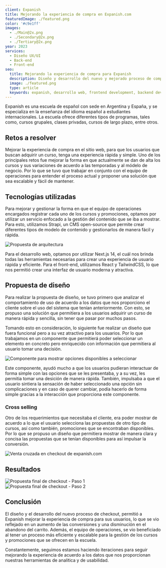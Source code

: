 ```yaml
---
client: Expanish
title: Mejorando la experiencia de compra en Expanish.com
featuredImage: ./featured.png
color: '#c9e1ff'
images:
  - ./Main@2x.png
  - ./Secondary@2x.png
  - ./Tertiary@2x.png
year: 2023
services:
  - Diseño UX/UI
  - Back-end
  - Front-end
seo:
  title: Mejorando la experiencia de compra para Expanish
  description: Diseño y desarrollo del nuevo y mejorado proceso de compra para Expanish
  image: ./featured.png
  type: article
  keywords: expanish, desarrollo web, frontend development, backend development, next.js, checkout, rediseño, diseño web, diseño ux/ui, diseño de experiencia de usuario, diseño de interfaz de usuario
---
```

Expanish es una escuela de español con sede en Argentina y España, y se especializa en la enseñanza del idioma español a estudiantes internacionales. La escuela ofrece diferentes tipos de programas, tales como, cursos grupales, clases privadas, cursos de largo plazo, entre otros.

## Retos a resolver
Mejorar la experiencia de compra en el sitio web, para que los usuarios que buscan adquirir un curso, tenga una experiencia rápida y simple. Uno de los principales retos fue mejorar la forma en que actualmente se dan de alta los cursos y sus variaciones de acuerdo a las temporadas y al módelo de negocio. Por lo que se tuvo que trabajar en conjunto con el equipo de operaciones para entender el proceso actual y proponer una solución que sea escalable y fácil de mantener.

## Tecnologías utilizadas
Para mejorar y gestionar la forma en que el equipo de operaciones encargados registrar cada uno de los cursos y promociones, optamos por utilizar un servicio enfocado a la gestión del contenido que se iba a mostrar. Para esto, utilizamos Strapi, un CMS open-source que permite crear diferentes tipos de modelo de contenido y gestionarlos de manera fácil y rápida.

![Propuesta de arquitectura](./architecture.png)

Para el desarrollo web, optamos por utilizar Next.js 14, el cuál nos brinda todas las herramientas necesarias para crear una experiencia de usuario rápida y eficiente. Para el front-end, utilizamos React y TailwindCSS, lo que nos permitió crear una interfaz de usuario moderna y atractiva.

## Propuesta de diseño
Para realizar la propuesta de diseño, se tuvo primero que analizar el comportamiento de uso de acuerdo a los datos que nos proporciono el cliente sobre el uso del sistema que tenían anteriormente. Con esto, se propuso una solución que permitiera a los usuarios adquirir un curso de manera rápida y sencilla, sin tener que pasar por muchos pasos.

Tomando esto en consideración, lo siguiente fue realizar un diseño que fuera funcional pero a su vez atractivo para los usuarios. Por lo que trabajamos en un componente que permitierá poder seleccionar un elemento en concreto pero enriquecido con información que permitiera al usuario tomar una decisión.

![Componente para mostrar opciones disponibles a seleccionar](./component.png)

Este componente, ayudó mucho a que los usuarios pudieran interactuar de forma simple con las opciones que se les presentaba, y a su vez, les permitia tomar una desición de manera rápida. También, impulsaba a que el usuario sintiera la sensación de haber seleccionado una opción sin complicaciones y en caso de querer cambiar, podía hacerlo de forma simple gracias a la interacción que proporciona este componente.

### Cross selling
Otro de los requerimientos que necesitaba el cliente, era poder mostrar de acuerdo a lo que el usuario selecciona las propuestas de otro tipo de cursos, así como también, promociones que se encontraban disponibles. Por lo que se propuso un diseño que permitiera mostrar de manera clara y concisa las propuestas que se tenían disponibles para así impulsar la conversión.

![Venta cruzada en checkout de expanish.com](./cross-selling.png)

## Resultados
![Propuesta final de checkout - Paso 1](./final-proposal-1.png)
![Propuesta final de checkout - Paso 2](./final-proposal-2.png)

## Conclusión
El diseño y el desarrollo del nuevo proceso de checkout, permitió a Expanish mejorar la experiencia de compra para sus usuarios, lo que se vio reflejado en un aumento de las conversiones y una disminución en el abandono del carrito. Además, el equipo de operaciones, se vio beneficiado al tener un proceso más eficiente y escalable para la gestión de los cursos y promociones que se ofrecen en la escuela.

Constantemente, seguimos estamos haciendo iteraciones para seguir mejorando la experiencia de acuerdo a los datos que nos proporcionan nuestras herramientas de analítica y de usabilidad.